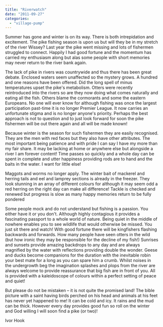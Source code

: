 ```yaml
---
title: "Riverwatch"
date: "2011-09-27"
categories: 
  - "village-pump"
---
```


Summer has gone and winter is on its way. There is both intrepidation and excitement. The pike fishing season is upon us but will they be in my stretch of the river Wissey? Last year the pike went missing and lots of fishermen struggled to connect. Happily I had good fortune and the momentum has carried my enthusiasm along but alas some people with short memories may never return to the river bank again.

The lack of pike in rivers was countrywide and thus there has been great debate. Enclosed waters seem unaffected so the mystery grows. A hundred and one reasons have been offered. Did the long spell of minus temperatures upset the pike's metabolism. Otters were recently reintroduced into the rivers so are they now doing what comes naturally and eating all the fish. Others blame the cormorants and some the eastern Europeans. No one will ever know for although fishing was once the largest participation past-time it is no longer Premier League. It now carries an unfortunate stigma and is no longer anyone's priority. Perhaps the best approach is not to question and to just look forward for soon the pike fishermen will be out there again and all will be made known!

Because winter is the season for such fishermen they are easily recognised. They are the men with red faces but they also have other attributes. The most important being patience and with pride I can say I have my more than my fair share. It may be lacking at home or anywhere else but alongside a river I am forever content! Time passes so quickly and a whole day can be spent in complete and utter happiness providing rods are to hand and the baits in the water. I want for little else!

Maggots and worms no longer apply. The winter bait of mackerel and herring tails and eel and lamprey sections is already in the freezer. They look stunning in an array of different colours for although it may seem odd a red herring on the right day can make all difference! Tackle is checked and renewed but progress is slow as many happy memories return to be fully pondered

Some people mock and do not understand but fishing is a passion. You either have it or you don't. Although highly contagious it provides a fascinating passport to a whole world of nature. Being quiet in the middle of nowhere enables you to see wildlife that would otherwise be missed. You just sit there and watch! With good fortune there will be kingfishers flashing backwards and forwards. How many people have seen otters in the wild (but how ironic they may be responsible for the decline of my fish!) Sunrises and sunsets provide amazing backdrops to any day and are always magnified by the water with reflections providing double the wonder. Geese and ducks become companions for the duration with the inevitable robin your best mate for a long as you can spare him a crumb. Whilst noises in the undergrowth beg the imagination splashes and plops from the river are always welcome to provide reassurance that big fish are in front of you. All is provided with a kaleidoscope of colours within a perfect setting of peace and quiet!

But please do not be mistaken – it is not quite the promised land! The bible picture with a saint having birds perched on his head and animals at his feet has never yet happened to me! It can be cold and icy. It rains and the mud can be thick. However every day provides good fun so roll on the winter and God willing I will soon find a pike (or two)!

Ivor Hook
